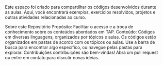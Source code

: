 Este espaço foi criado para compartilhar os códigos desenvolvidos durante as aulas. Aqui, você encontrará exemplos, exercícios resolvidos, projetos e outras atividades relacionadas ao curso.

Sobre este Repositório
Propósito: Facilitar o acesso e a troca de conhecimento sobre os conteúdos abordados em TAP.
Conteúdo: Códigos em diversas linguagens, organizados por tópicos e aulas.
Os códigos estão organizados em pastas de acordo com os tópicos ou aulas.
Use a barra de busca para encontrar algo específico, ou navegue pelas pastas para explorar.
Contribuições
contribuições são bem-vindas! Abra um pull request ou entre em contato para discutir novas ideias.
